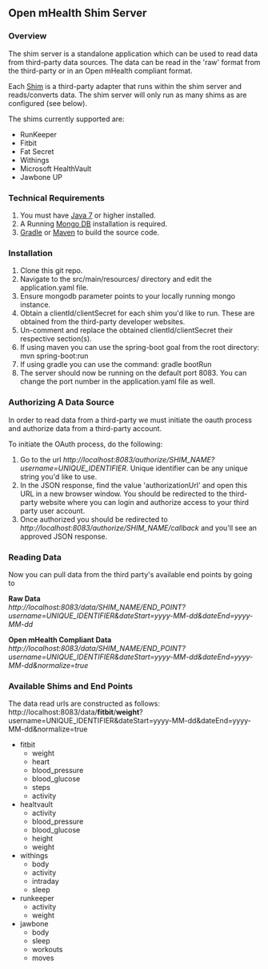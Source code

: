 ## Open mHealth Shim Server

### Overview

The shim server is a standalone application which can be used to read data from third-party data sources. The data can be read in the 'raw' format from the third-party or in an Open mHealth compliant format.

Each [Shim](http://www.openmhealth.org/) is a third-party adapter that runs within the shim server and reads/converts data. The shim server will only run as many shims as are configured (see below).    

The shims currently supported are:
* RunKeeper
* Fitbit
* Fat Secret
* Withings
* Microsoft HealthVault
* Jawbone UP

### Technical Requirements

1. You must have [Java 7](https://java.com/en/) or higher installed. 
2. A Running [Mongo DB](http://http://docs.mongodb.org/manual/) installation is required.
3. [Gradle](http://www.gradle.org/) or [Maven](http://maven.apache.org/) to build the source code.  

### Installation

1. Clone this git repo.
2. Navigate to the src/main/resources/ directory and edit the application.yaml file.
3. Ensure mongodb parameter points to your locally running mongo instance.
3. Obtain a clientId/clientSecret for each shim you'd like to run. These are obtained from the third-party developer websites.
4. Un-comment and replace the obtained clientId/clientSecret their respective section(s).
5. If using maven you can use the spring-boot goal from the root directory: mvn spring-boot:run
6. If using gradle you can use the command: gradle bootRun
7. The server should now be running on the default port 8083. You can change the port number in the application.yaml file as well.

### Authorizing A Data Source

In order to read data from a third-party we must initiate the oauth process and authorize data from a third-party account.

To initiate the OAuth process, do the following:
 
1. Go to the url *http://localhost:8083/authorize/SHIM_NAME?username=UNIQUE_IDENTIFIER*. 
Unique identifier can be any unique string you'd like to use. 
2. In the JSON response, find the value 'authorizationUrl' and open this URL in a new browser window. 
You should be redirected to the third-party website where you can login and authorize access to your third party user account. 
3. Once authorized you should be redirected to *http://localhost:8083/authorize/SHIM_NAME/callback* and you'll see an approved JSON response.

### Reading Data
Now you can pull data from the third party's available end points by going to
 
**Raw Data**  
*http://localhost:8083/data/SHIM_NAME/END_POINT?username=UNIQUE_IDENTIFIER&dateStart=yyyy-MM-dd&dateEnd=yyyy-MM-dd*

**Open mHealth Compliant Data**  
*http://localhost:8083/data/SHIM_NAME/END_POINT?username=UNIQUE_IDENTIFIER&dateStart=yyyy-MM-dd&dateEnd=yyyy-MM-dd&normalize=true*

### Available Shims and End Points

The data read urls are constructed as follows: http://localhost:8083/data/**fitbit**/**weight**?username=UNIQUE_IDENTIFIER&dateStart=yyyy-MM-dd&dateEnd=yyyy-MM-dd&normalize=true

* fitbit
    * weight 
    * heart
    * blood_pressure
    * blood_glucose
    * steps
    * activity
* healtvault
    * activity 
    * blood_pressure
    * blood_glucose
    * height
    * weight
* withings
    * body 
    * activity
    * intraday
    * sleep    
* runkeeper
    * activity
    * weight  
* jawbone
    * body
    * sleep
    * workouts
    * moves